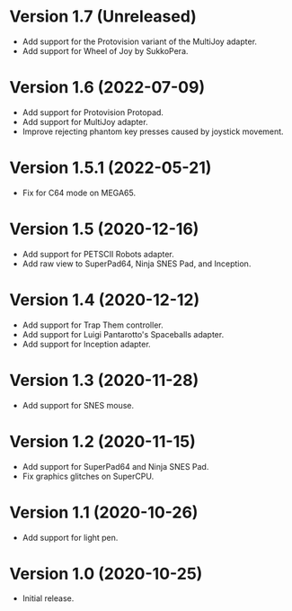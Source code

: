 # Version 1.7 (Unreleased)

- Add support for the Protovision variant of the MultiJoy adapter.
- Add support for Wheel of Joy by SukkoPera.


# Version 1.6 (2022-07-09)

- Add support for Protovision Protopad.
- Add support for MultiJoy adapter.
- Improve rejecting phantom key presses caused by joystick movement. 


# Version 1.5.1 (2022-05-21)

- Fix for C64 mode on MEGA65.


# Version 1.5 (2020-12-16)

- Add support for PETSCII Robots adapter.
- Add raw view to SuperPad64, Ninja SNES Pad, and Inception.


# Version 1.4 (2020-12-12)

- Add support for Trap Them controller.
- Add support for Luigi Pantarotto's Spaceballs adapter.
- Add support for Inception adapter.


# Version 1.3 (2020-11-28)

- Add support for SNES mouse.


# Version 1.2 (2020-11-15)

- Add support for SuperPad64 and Ninja SNES Pad.
- Fix graphics glitches on SuperCPU.


# Version 1.1 (2020-10-26)

- Add support for light pen.


# Version 1.0 (2020-10-25)

- Initial release.
